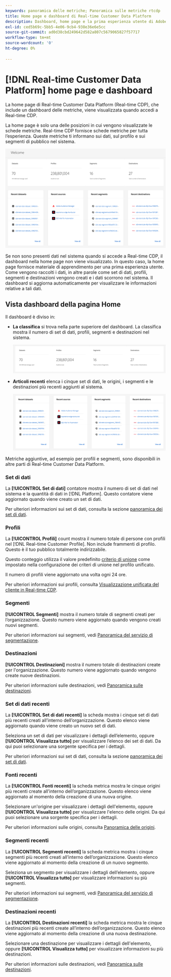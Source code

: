 ```yaml
---
keywords: panoramica delle metriche; Panoramica sulle metriche rtcdp
title: Home page e dashboard di Real-time Customer Data Platform
description: Dashboard, home page e la prima esperienza utente di Adobe Experience Platform
exl-id: ced5b69c-5bb5-4e06-9cb4-938e36e6e5cc
source-git-commit: ad0d38cbd249642d582a807c5679065827f57717
workflow-type: tm+mt
source-wordcount: '0'
ht-degree: 0%

---
```


# [!DNL Real-time Customer Data Platform] home page e dashboard

La home page di Real-time Customer Data Platform (Real-time CDP), che include un dashboard delle metriche, viene visualizzata quando accedi a Real-time CDP.

La home page è solo una delle posizioni in cui vengono visualizzate le schede metriche. Real-time CDP fornisce schede metriche per tutta l’esperienza. Queste metriche ti informano sui dati, sul profilo e sui segmenti di pubblico nel sistema.

![immagine](assets/home.png)

Se non sono presenti dati nel sistema quando si accede a Real-time CDP, il dashboard nella home page non viene visualizzato. In questo caso, la home page fornisce materiale di apprendimento per una prima esperienza utente. Come vengono raccolti i dati, in altre parole come <!--sources-->set di dati, profili, segmenti e destinazioni vengono creati e i dati scorrono nel sistema. Il dashboard si aggiorna automaticamente per visualizzare le informazioni relative a tali dati<!-- in metric cards-->.

## Vista dashboard della pagina Home

<!--The dashboard shows information in several areas. Each category of information displays for the time range shown beneath the data.-->

Il dashboard è diviso in<!-- two areas.-->:

* **La classifica** si trova nella parte superiore del dashboard. La classifica mostra il numero di set di dati, profili, segmenti e destinazioni nel sistema.

   ![immagine](assets/leaderboard.png)

<!-- * **Metric cards** display beneath the leaderboard. Metric cards show additional information, such as percentages or trends. Metric cards appear as data is collected.
    ![image](assets/home-metrics.jpg)
Some information is shown in different ways on both the leaderboard and metric cards. -->
* **Articoli recenti** elenca i cinque set di dati, le origini, i segmenti e le destinazioni più recenti aggiunti al sistema.

   ![immagine](assets/recent.png)

Metriche aggiuntive, ad esempio per profili e segmenti, sono disponibili in altre parti di Real-time Customer Data Platform.

### Set di dati

La **[!UICONTROL Set di dati]** contatore mostra il numero di set di dati nel sistema e la quantità di dati in [!DNL Platform]. Questo contatore viene aggiornato quando viene creato un set di dati.

Per ulteriori informazioni sui set di dati, consulta la sezione [panoramica dei set di dati](../catalog/datasets/overview.md).

### Profili

La **[!UICONTROL Profili]** count mostra il numero totale di persone con profili nel [!DNL Real-time Customer Profile]. Non include frammenti di profilo. Questo è il tuo pubblico totalmente indirizzabile.

Questo conteggio utilizza il valore predefinito [criterio di unione](profile/merge-policies.md) come impostato nella configurazione dei criteri di unione nel profilo unificato.

Il numero di profili viene aggiornato una volta ogni 24 ore.

Per ulteriori informazioni sui profili, consulta [Visualizzazione unificata del cliente in Real-time CDP](profile/profile-overview.md).

### Segmenti

**[!UICONTROL Segmenti]** mostra il numero totale di segmenti creati per l’organizzazione. Questo numero viene aggiornato quando vengono creati nuovi segmenti.

Per ulteriori informazioni sui segmenti, vedi [Panoramica del servizio di segmentazione](segmentation/segmentation-overview.md).

### Destinazioni

**[!UICONTROL Destinazioni]** mostra il numero totale di destinazioni create per l&#39;organizzazione. Questo numero viene aggiornato quando vengono create nuove destinazioni.

Per ulteriori informazioni sulle destinazioni, vedi [Panoramica sulle destinazioni](destinations/overview.md).

<!-- ### Successful profile records

In the leaderboard **[!UICONTROL Successful profile records]** shows the total number of records that have been successfully processed into the profile.

There is also a metric card that shows the percentage of successful records. Select **[!UICONTROL View datasets]** to see more details about the profile records. Hover over the colored area of the graph to see additional details:

![image](assets/home-profilerecords-details.PNG)

The number of successful profile records is updated hourly. 

For more information about profiles, see [A unified view of your customer in Real-time CDP](profile/profile-overview.md).

### Total profile records

The **[!UICONTROL Total profile records]** metric card shows the total number of data records enabled to feed into the profiles, and the percentage that are successful, updated once per day. This does not include all data in the data lake, because some data might not be enabled to feed into the profiles.

 Hover over the colored area of the graph to see additional details about the successful profiles:

![image](assets/home-profile-details.PNG)

Select **[!UICONTROL View profiles]** to see more details about the profile records.

For more information about profiles, see [A unified view of your customer in Real-time CDP](profile/profile-overview.md).

For more information about viewing a specific profile, see [Profile viewer](profile/profile-viewer.md).

### Failed profile records

In the leaderboard, **[!UICONTROL Failed profile records]** counts the number of records that failed to process into the profile.

The **[!UICONTROL Failed profile records]** metric card shows this count, and includes a graphical representation that helps you see how failures have trended during the time shown below the graphic. This chart is updated hourly. Select **[!UICONTROL View datasets]** to see more details about the profile records.

The number of failed profile records is updated hourly. -->

### Set di dati recenti

La **[!UICONTROL Set di dati recenti]** la scheda mostra i cinque set di dati più recenti creati all’interno dell’organizzazione. Questo elenco viene aggiornato quando viene creato un nuovo set di dati.

Seleziona un set di dati per visualizzare i dettagli dell’elemento, oppure **[!UICONTROL Visualizza tutto]** per visualizzare l’elenco dei set di dati. Da qui puoi selezionare una sorgente specifica per i dettagli.

Per ulteriori informazioni sui set di dati, consulta la sezione [panoramica dei set di dati](../catalog/datasets/overview.md).

### Fonti recenti

La **[!UICONTROL Fonti recenti]** la scheda metrica mostra le cinque origini più recenti create all’interno dell’organizzazione. Questo elenco viene aggiornato al momento della creazione di una nuova origine.

Selezionare un&#39;origine per visualizzare i dettagli dell&#39;elemento, oppure **[!UICONTROL Visualizza tutto]** per visualizzare l&#39;elenco delle origini. Da qui puoi selezionare una sorgente specifica per i dettagli.

Per ulteriori informazioni sulle origini, consulta [Panoramica delle origini](sources/sources-overview.md).

### Segmenti recenti

La **[!UICONTROL Segmenti recenti]** la scheda metrica mostra i cinque segmenti più recenti creati all’interno dell’organizzazione. Questo elenco viene aggiornato al momento della creazione di un nuovo segmento.

Seleziona un segmento per visualizzare i dettagli dell’elemento, oppure **[!UICONTROL Visualizza tutto]** per visualizzare informazioni su più segmenti.

Per ulteriori informazioni sui segmenti, vedi [Panoramica del servizio di segmentazione](segmentation/segmentation-overview.md).

### Destinazioni recenti

La **[!UICONTROL Destinazioni recenti]** la scheda metrica mostra le cinque destinazioni più recenti create all’interno dell’organizzazione. Questo elenco viene aggiornato al momento della creazione di una nuova destinazione.

Selezionare una destinazione per visualizzare i dettagli dell&#39;elemento, oppure **[!UICONTROL Visualizza tutto]** per visualizzare informazioni su più destinazioni.

Per ulteriori informazioni sulle destinazioni, vedi [Panoramica sulle destinazioni](destinations/overview.md).
